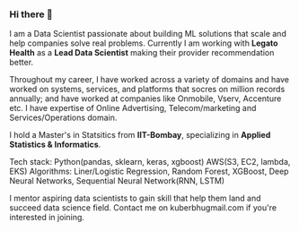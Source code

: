 ### Hi there 👋

<!--
**kuberiitb/kuberiitb** is a ✨ _special_ ✨ repository because its `README.md` (this file) appears on your GitHub profile.
-->

I am a Data Scientist passionate about building ML solutions that scale and help companies solve real problems. Currently I am working with **Legato Health** as a **Lead Data Scientist** making their provider recommendation better.

Throughout my career, I have worked across a variety of domains and have worked on systems, services, and platforms that socres on million records annually; and have worked at companies like Onmobile, Vserv, Accenture etc. I have expertise of Online Advertising, Telecom/marketing and Services/Operations domain.

I hold a Master's in Statsitics from **IIT-Bombay**, specializing in **Applied Statistics & Informatics**.

Tech stack:
Python(pandas, sklearn, keras, xgboost)
AWS(S3, EC2, lambda, EKS)
Algorithms: Liner/Logistic Regression, Random Forest, XGBoost, Deep Neural Networks, Sequential Neural Network(RNN, LSTM)

I mentor aspiring data scientists to gain skill that help them land and succeed data science field. Contact me on kuberbhu<at>gmail.com if you're interested in joining.
